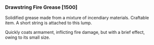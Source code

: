 ### Drawstring Fire Grease [1500]

Solidified grease made from a mixture of incendiary materials. Craftable item. A short string is attached to this lump.

Quickly coats armament, inflicting fire damage, but with a brief effect, owing to its small size.